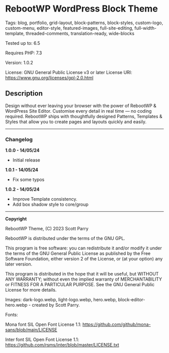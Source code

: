 # RebootWP WordPress Block Theme
Tags: blog, portfolio, grid-layout, block-patterns, block-styles, custom-logo, custom-menu, editor-style, featured-images, full-site-editing, full-width-template, threaded-comments, translation-ready, wide-blocks

Tested up to: 6.5

Requires PHP: 7.3

Version: 1.0.2

License: GNU General Public License v3 or later
License URI: https://www.gnu.org/licenses/gpl-2.0.html

## Description

Design without ever leaving your browser with the power of RebootWP & WordPress Site Editor. Customise every detail in real time — no coding required. RebootWP ships with thoughtfully designed Patterns, Templates & Styles that allow you to create pages and layouts quickly and easily.

---

### Changelog

**1.0.0 - 14/05/24**
* Initial release

**1.0.1 - 14/05/24**
* Fix some typos

**1.0.2 - 14/05/24**
* Improve Template consistency.
* Add box shadow style to core/group

---

**Copyright**

RebootWP Theme, (C) 2023 Scott Parry

RebootWP is distributed under the terms of the GNU GPL.

This program is free software: you can redistribute it and/or modify it under the terms of the GNU General Public License as published by the Free Software Foundation, either version 2 of the License, or (at your option) any later version.

This program is distributed in the hope that it will be useful, but WITHOUT ANY WARRANTY; without even the implied warranty of MERCHANTABILITY or FITNESS FOR A PARTICULAR PURPOSE. See the GNU General Public License for more details.

Images: 
dark-logo.webp, light-logo.webp, hero.webp, block-editor-hero.webp - created by Scott Parry.

Fonts:

Mona font SIL Open Font License 1.1: https://github.com/github/mona-sans/blob/main/LICENSE

Inter font SIL Open Font License 1.1: https://github.com/rsms/inter/blob/master/LICENSE.txt